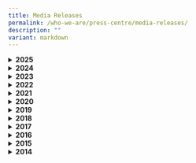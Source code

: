 ```yaml
---
title: Media Releases
permalink: /who-we-are/press-centre/media-releases/
description: ""
variant: markdown
---
```

<div data-type="detailGroup" class="isomer-accordion isomer-accordion-white">
<details class="isomer-details">
<summary><strong>2025</strong>
</summary>
<div data-type="detailsContent" class="isomer-details-content">
			<p><strong>23 October 2025</strong><br>Community Development Councils Advance a 'We First' Society with the Launch of Jobs Nearby @ CDC <a href="/files/Press%20Releases/Media_Release_JobsNearby_CDC.pdf" rel="noopener noreferrer nofollow" target="_blank">(Media Release)</a>
	</p>
		<p><strong>20 September 2025</strong><br>LAW@CDC 2025 Launches Access to Justice Community Co-Lab to Co-Create Community Legal Solutions <a href="/files/Press%20Releases/Media_Release_LAW_CDC_2025.pdf" rel="noopener noreferrer nofollow" target="_blank">(Media Release)</a>
	</p>
	<p><strong>16 September 2025</strong><br>From Aspirations to Art: Over 780 Singaporeans aged 7 to 95 Showcase their Vision for Our Nation’s Future at SG60 WeCare Arts Exhibition @ CDC <a href="/files/Press%20Releases/media_release_sg60_wecare_arts_exhibition_cdc.pdf" rel="noopener noreferrer nofollow" target="_blank">(Media Release)</a>
	</p><p><strong>16 August 2025</strong><br>Step Up Your Walking Game with Walking Trails@CDC | Explore, Play, Bond, and Win Rewards!
<a href="/files/Press%20Releases/Media_Release_Walking_Trails_CDC.pdf" rel="noopener noreferrer nofollow" target="_blank">(Media Release)</a>
</p>
	<p><strong>1 July 2025</strong>
<br>Singaporeans to Receive SG60 Vouchers in Celebration of Nation's 60 Years of Nation-Building from 1 July 2025
<a href="/files/Press%20Releases/For_Media___SG60_Vouchers_Media_Release.pdf" rel="noopener noreferrer nofollow" target="_blank">(Media Release)</a>
</p>
<p><strong>13 May 2025</strong>
<br>$500 worth of CDC Vouchers 2025 (May) for all Singaporean households to support daily expenses
<a href="/files/Press%20Releases/Final_Media_Release_and_Quotes_for_Launch_of_CDC_Vouchers_May_2025.pdf" rel="noopener noreferrer nofollow" target="_blank">(Media Release)</a>
</p>	
<p><strong>15 April 2025</strong>
<br>All Singaporean households to get $500 CDC Vouchers from 13 May 2025
<a href="/files/Press_Release_on_CDC_Vouchers_Launch__May_.pdf" rel="noopener noreferrer nofollow" target="_blank">(Media Release)</a>
</p>
	<p><strong>30 March 2025</strong>
<br>ArtsEverywhere@CDC set to reach out to more Singaporeans with double the performances and three times more artists and arts groups <a href="/files/Joint_Media_Release_for_ArtsEveryWhere_CDC_Announcement_29_Mar__Issued_to_Media_.pdf" rel="noopener noreferrer nofollow" target="_blank">(Media Release)</a>
</p>
	<p><strong>3 January 2025</strong><br>
$300 worth of CDC Vouchers 2025 (January) for all Singaporean households to support everyday needs <a href="/files/1__Final_Media_Release_and_Quotes_for_Launch_of_CDC_Vouchers_2025.pdf" rel="noopener nofollow" target="_blank">(Media Release)</a>
</p>
</div>
</details>
<details class="isomer-details">
<summary><strong>2024</strong>
</summary>
<div data-type="detailsContent" class="isomer-details-content">
<p><strong>21 September 2024</strong>
</p>
<p>LAW@CDC marks 10 years of Community Legal Awareness <a href="/files/FINAL_Media_Release___LAW_CDC_2024__As_of_21_Sep_.pdf" rel="noopener nofollow" target="_blank">(Media Release)</a>
</p>
<p><strong>27 July 2024</strong>
<br>Launch of SkillsFuture@CDC to Further Push for Lifelong Learning and Upskilling
<a href="/files/Joint_Media_Release___SkillsFuture___CDCs_2024_.pdf" rel="noopener noreferrer nofollow" target="_blank">(Media Release)</a>
</p>
<p><strong>27 July 2024</strong>
<br>Residents to Experience More Arts Performances in the Heartlands <a href="/files/Joint_Media_Release___ArtsEveryWhereCDC__final____post_event.pdf" rel="noopener noreferrer nofollow" target="_blank">(Media Release)</a>
</p>
<p><strong>25 June 2024</strong>
<br>Fifth tranche of digital CDC Vouchers launched <a href="/files/FINAL_Media_Release_and_Quotes_for_Launch_of_CDC_Vouchers_2024_June_25June.pdf" rel="noopener noreferrer nofollow" target="_blank">(Media Release)</a>
</p>
<p><strong>3 January 2024</strong>
<br>All Singaporean households to get $500 worth of CDC Vouchers <a href="/files/Updated_Media_Release_and_Quotes_for_Launch_of_CDC_Vouchers_2024__8_Jan_.pdf" rel="noopener noreferrer nofollow" target="_blank">(Media Release)</a>
</p>
</div>
</details>
<details class="isomer-details">
<summary><strong>2023</strong>
</summary>
<div data-type="detailsContent" class="isomer-details-content">
<p><strong>27 Nov 2023</strong>
<br>Building Caring and Inclusive Communities Through CDC Vouchers Donation
Scheme <a href="/files/FINAL__Media_Release_CDCV_Donation_Scheme_2023.pdf" rel="noopener noreferrer nofollow" target="_blank">(Media Release)</a>
</p>
<p><strong>21 Oct 2023</strong>
<br>A Collaborative Approach to Enhance Legal, Community and Social Care at
Launch of LAW@CDC 2023 <a href="/files/final%20media%20release%20-%20lawcdc%202023%20.pdf" rel="noopener noreferrer nofollow" target="_blank">(Media Release)</a>
</p>
<p><strong>3 Jan 2023</strong>
<br>All Singaporean households to receive support in 2023 with $300 worth
of CDC vouchers <a href="/files/Press%20Releases/All%20Singaporean%20households%20to%20receive%20support%20in%202023%20%20with%20$300%20worth%20of%20CDC%20vouchers%20.pdf" rel="noopener noreferrer nofollow" target="_blank">(Media Release)</a>
</p>
</div>
</details>
<details class="isomer-details">
<summary><strong>2022</strong>
</summary>
<div data-type="detailsContent" class="isomer-details-content">
<p><strong>20 Dec 2022</strong>
<br>Singapore households can donate balance of CDC Vouchers 2021 and 2022
to charities <a href="/files/Final%20Media%20Release%20-%20Donation%20of%20CDC%20Vouchers%202021%20and%202022%20(002).pdf" rel="noopener noreferrer nofollow" target="_blank">(Media Release)</a>
</p>
<p><strong>2 Oct 2022</strong>
<br>LAW@CDC inks 2-year MOU with new partners to form alliance on scam prevention
<a href="/files/Press%20Releases/Final%20Media%20Release%20-%20LAW@CDC%202022%20(as%20of%2030%20Sep)_For%20website.pdf" rel="noopener noreferrer nofollow" target="_blank">(Media Release)</a>
</p>
<p><strong>30 May 2022</strong>
<br>KMS-CDC COVID-19 Relief Fund extended and enhanced to provide more financial
assistance for eligible Singaporean Households <a href="/files/Press%20Releases/KMS-CDC%20COVID-19%20Relief%20Fund%20extended%20and%20enhanced%20to%20provide%20more%20financial%20assistance.pdf" rel="noopener noreferrer nofollow" target="_blank">(Media Release)</a>
</p>
<p><strong>11 May 2022</strong> 
<br>Immediate support for all Singaporean Households to defray living expenses
through the CDC Vouchers Scheme 2022 <a href="/files/Press%20Releases/Immediate%20Support%20for%20All%20Singaporean%20Households%20Through%20the%20CDCVS%202022.pdf" rel="noopener noreferrer nofollow" target="_blank">(Media Release)</a>
</p>
<p><strong>9 January 2022</strong>
<br>More than 1 million Singaporean Households have claimed CDC Vouchers
<a href="/files/Press%20Releases/More%20than%201%20million%20Singaporean%20Households%20have%20claimed%20CDC%20Vouchers.pdf" rel="noopener noreferrer nofollow" target="_blank">(Media Release)</a>
</p>
</div>
</details>
<details class="isomer-details">
<summary><strong>2021</strong>
</summary>
<div data-type="detailsContent" class="isomer-details-content">
<p><strong>23 December 2021</strong>
<br>$130 million CDC Vouchers Scheme: Find participating hawkers and heartland
merchants on CDC Vouchers Merchants Go Where <a href="/files/Press%20Releases/Media%20Release_CDC%20Vouchers%20Merchants%20Gowhere_%2023%20Dec%202021.pdf" rel="noopener noreferrer nofollow" target="_blank">(Media Release)</a>
</p>
<p><strong>13 December 2021</strong>
<br>$130 million CDC Vouchers Scheme Launched: 1.3 million Singaporean Households
to receive $100 CDC Vouchers <a href="/files/Press%20Releases/130-million-cdc-vouchers-scheme-launched.pdf" rel="noopener noreferrer nofollow" target="_blank">(Media Release)</a>
</p>
<p><strong>18 October 2021</strong>
<br>$130 million CDC Vouchers Scheme: Onboarding begins for heartland merchants
hawkers <a href="/files/Press%20Releases/final-media-release---onboarding-begins-for-heartland-merchants-hawkers.pdf" rel="noopener noreferrer nofollow" target="_blank">(Media Release)</a>
</p>
<p><strong>25 September 2021</strong>
<br>CDCs heal families and relationships affected by the pandemic through
pro-bono legal services <a href="/files/Press%20Releases/media-release---law-@-cdc-2021_25-sep-2021.pdf" rel="noopener noreferrer nofollow" target="_blank">(Media Release)</a>
</p>
<p><strong>10 July 2021</strong>
<br>Singaporeans affected by COVID-19 pandemic can expect local support in
local jobs &amp; skills over the next two years <a href="/files/Press%20Releases/media-release_maybank-cdc-job-and-skills-series--9-july-2021.pdf" rel="noopener noreferrer nofollow" target="_blank">(Media Release)</a>
</p>
<p><strong>23 March 2021</strong>
<br>Singaporeans affected by COVID-19 pandemic can expect local support in
local jobs &amp; skills over the next two years <a href="/files/Press%20Releases/media-release_maybank-cdc-job-and-skills-series--9-july-2021.pdf" rel="noopener noreferrer nofollow" target="_blank">(Media Release)</a>
</p>
<p><strong>25 January 2021</strong>
<br>Launch of $20 million CDC Vouchers Scheme (Tranche 2)<a href="/files/Press%20Releases/media-release-for-cdc-vouchers-scheme-tranche2.pdf" rel="noopener noreferrer nofollow" target="_blank">(Media Release)</a>
</p>
</div>
</details>
<details class="isomer-details">
<summary><strong>2020</strong>
</summary>
<div data-type="detailsContent" class="isomer-details-content">
<p><strong>19 December 2020</strong>
<br>Launch of $4 million KMS-CDC COVID-19 Relief Fund by the Kong Meng San
(KMS) – Community Development Council (CDC) <a href="/files/Press%20Releases/final-media-release-for-kong-meng-san%20(1).pdf" rel="noopener noreferrer nofollow" target="_blank">(Media Release)</a>
</p>
<p><strong>2 November 2020</strong>
<br>$4million Ngee Ann Kongsi (NAK) – CDC COVID-19 Relief Fund (COVID Relief
Fund) To Support Singaporean Households Through The COVID-19 Situation
<a href="/files/Press%20Releases/media-release---ngee-ann-kongsi-cdc-covid-19-relief-fund-(pa)%20(1).pdf" rel="noopener noreferrer nofollow" target="_blank">(Media Release)</a>
</p>
<p><strong>28 September 2020</strong>
<br>Providing Better Accesibility to Law through Community Development Councils
(CDCs) <a href="/files/Press%20Releases/final-media-release---law-@-cdc-2020%20(1).pdf" rel="noopener noreferrer nofollow" target="_blank">(Media Release)</a>
</p>
<p><strong>25 September 2020</strong>
<br>More Support on Skills and Jobs for Residents who need help through the
SkillsFuture@CDC Initiative <a href="/files/Press%20Releases/media-release---skillsfuture-advice-mou-signing-sf@cdc-dialogue%20(1).pdf" rel="noopener noreferrer nofollow" target="_blank">(Media Release)</a>
</p>
<p><strong>23 September 2020</strong>
<br>Swearing-in Ceremony of Mayors <a href="/files/Press%20Releases/final-media-release-mayors-swearing-in-ceremony-2020%20(1).pdf" rel="noopener noreferrer nofollow" target="_blank">(Media Release)</a>
</p>
<p><strong>7 August 2020</strong>
<br>Five CDCs to hold SkillsFuture @ CDC 2020 - "The Future of You" to Support
Local Community and Businesses in Lifelong Learning, Reskill and Upskill
<a href="/files/Press%20Releases/skillsfuture-at-cdc-2020%20(1).pdf" rel="noopener noreferrer nofollow" target="_blank">(Media Release)</a>
</p>
<p><strong>12 June 2020</strong>
<br>$20 Million worth of CDC Vouchers to support low-income families through
the COVID-19 Situation <a href="/files/Press%20Releases/final-media-release---launch-of-cdc-vouchers-scheme%20(1).pdf" rel="noopener noreferrer nofollow" target="_blank">(Media Release)</a>
</p>
<p><strong>14 April 2020</strong>
<br>12,000 Students to benefit from CDC Student Meals Scheme <a href="/files/Press%20Releases/media-release---cdc-student-meals-scheme-sgtogether--14-apr-2020%20(1).pdf" rel="noopener noreferrer nofollow" target="_blank">(Media Release)</a>
</p>
</div>
</details>
<details class="isomer-details">
<summary><strong>2019</strong>
</summary>
<div data-type="detailsContent" class="isomer-details-content">
<p><strong>4 September 2019</strong>
<br>CDCs and Law Society Pro Bono Services launch Law Awareness Weeks (LAW)
@ CDC 2019 <a href="/files/Press%20Releases/final-joint-media-release---law-awareness-weeks-2019.pdf" rel="noopener noreferrer nofollow" target="_blank">(Media Release)</a>
</p>
<p><strong>19 September 2019</strong>
<br>Launch of the WeCare Arts Exhibition 2019 with a $1 Million Injection
for the WeCare Arts Fund <a href="/files/Press%20Releases/final-joint-media-release---wecare-arts-exhibition-2019.pdf" rel="noopener noreferrer nofollow" target="_blank">(Media Release)</a>
</p>
</div>
</details>
<details class="isomer-details">
<summary><strong>2018</strong>
</summary>
<div data-type="detailsContent" class="isomer-details-content">
<p><strong>21 November 2018</strong>
<br>Maybank and CDCs Pledge to Uplift the Lives of Vulnerable Families <a href="/files/Press%20Releases/joint-media-release-for-maybank-family-fund-@-cdc-21-nov-2018%20(1).pdf" rel="noopener noreferrer nofollow" target="_blank">(Media Release)</a>
</p>
<p><strong>15 September 2018</strong>
<br>CDCs and Law Society of Singapore launch Law Awareness Weeks @ CDC 2018
<a href="/files/joint-media-release-for-maybank-family-fund-@-cdc-21-nov-2018.pdf" rel="noopener noreferrer nofollow" target="_blank">(Media Release)</a>
</p>
</div>
</details>
<details class="isomer-details">
<summary><strong>2017</strong>
</summary>
<div data-type="detailsContent" class="isomer-details-content">
<p><strong>28 September 2017</strong>
<br>CDCs, Law Society Pro Bono Services and 3 IHLs sign 2 MOUs to bring pro
bono legal services closer to the community <a href="/files/Press%20Releases/1_postevent_media_release_law_cdc_2017.pdf" rel="noopener noreferrer nofollow" target="_blank">(Media Release)</a>
</p>
<p><strong>12 September 2017</strong>
<br>North West District Conferred ASEAN Environmentally Sustainable Cities
(ESC) Award 2017 <a href="/files/Press%20Releases/north_west_district_asean_environmentally_sustainable_city_award_2017.pdf" rel="noopener noreferrer nofollow" target="_blank">(Media Release)</a>
</p>
<p><strong>4 September 2017</strong>
<br>Renewing of Partnership between CDCs and NAC on WeCare Arts Fund and opening
of WeCare Arts Exhibition <a href="/files/Press%20Releases/joint-media-release_wecare-arts-fund-4-sep-2017.pdf" rel="noopener noreferrer nofollow" target="_blank">(Media Release)</a>
</p>
<p><strong>24 May 2017</strong>
<br>Swearing-In Ceremony of Mayors[(Media Release)](/files/Press%20Releases/media_release_mayors_swearingin_ceremony_2017_final.pdf)</p>
<p><strong>11 February 2017</strong>
<br>Launch of NTUC FairPrice Foundation - CDC Milk Fund <a href="/files/Press%20Releases/media_release_for_ntuc_fairprice_foundation_cdc_milk_fund_final.pdf" rel="noopener noreferrer nofollow" target="_blank">(Media Release)</a>
</p>
</div>
</details>
<details class="isomer-details">
<summary><strong>2016</strong>
</summary>
<div data-type="detailsContent" class="isomer-details-content">
<p><strong>23 September 2016</strong>
<br>Signing of MOU between CDCs and CASE <a href="/files/Press%20Releases/media_release_case.pdf" rel="noopener noreferrer nofollow" target="_blank">(Media Release)</a>
</p>
<p><strong>3 September 2016</strong>
<br>Launch of Law Awareness Week @CDC 2016 <a href="/files/Press%20Releases/media_invite_law_week.pdf" rel="noopener noreferrer nofollow" target="_blank">(Media Release)</a>
</p>
<p><strong>1 April 2016</strong>
<br>Deepening SME Network in the Community <a href="/files/Press%20Releases/media_statement_sme_conference_20162.pdf" rel="noopener noreferrer nofollow" target="_blank">(Media Release)</a>
</p>
</div>
</details>
<details class="isomer-details">
<summary><strong>2015</strong>
</summary>
<div data-type="detailsContent" class="isomer-details-content">
<p><strong>22 October 2015</strong>
<br>CDC Symposium and SG50 Book celebrate communities built in shaping a cohesive
and self-reliant society <a href="/files/Press%20Releases/media_advisory_cdc_symposium_and_launch_of_cdc_sg50_book.pdf" rel="noopener noreferrer nofollow" target="_blank">(Media Release)</a>
</p>
<p><strong>20 July 2015</strong>
<br>Bringing Law Awareness Talks to all districts <a href="/files/Press%20Releases/joint_media_invite_law_awareness_week.pdf" rel="noopener noreferrer nofollow" target="_blank">(Media Release)</a>
</p>
<p><strong>31 May 2015</strong>
<br>Celebrating SG50 through Community Parade Cum Brisk Walk <a href="/files/Press%20Releases/joint_media_invite_-_sg50_briskwalk_cdcs_celebrating_communitites.pdf" rel="noopener noreferrer nofollow" target="_blank">(Media Release)</a>
</p>
<p><strong>21 May 2015</strong>
<br>1,450 lives touched through programmes supported by WeCare Arts Fund in
the first year <a href="/files/joint_media_invite_-_wecare_arts_fund.pdf" rel="noopener noreferrer nofollow" target="_blank">(Media Release)</a>
</p>
</div>
</details>
<details class="isomer-details">
<summary><strong>2014</strong>
</summary>
<div data-type="detailsContent" class="isomer-details-content">
<p><strong>12 September 2014</strong>
<br>Signing of MOU – Community Development Councils and Law Society announce
the establishment of Community Legal Hubs to benefit more residents <a href="/files/joint_media_invite_-_signing_of_memorandum_of_understanding.pdf" rel="noopener noreferrer nofollow" target="_blank">(Media Release)</a>
</p>
</div>
</details>
</div>
<p></p>